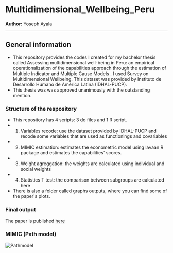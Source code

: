 # Multidimensional_Wellbeing_Peru
**Author:** Yoseph Ayala

---
## General information
- This repository provides the codes I created for my bachelor thesis called Assessing multidimensional well-being in Peru: an empirical operationalization of the capabilities approach through the estimation of Multiple Indicator and Multiple Cause Models . I used Survey on Multidimensional Wellbeing. This dataset was provided by Instituto de Desarrollo Humano de América Latina (IDHAL-PUCP).
- This thesis was was approved unanimously with the outstanding mention.

### Structure of the respository 
- This repository has 4 scripts: 3 do files and 1 R script.
- 1) Variables recode: use the dataset provided by IDHAL-PUCP and recode some variables that are used as functionings and covariables
- 2) MIMIC estimation: estimates the econometric model using lavaan R package and estimates the capabilities' scores.
- 3) Weight agreggation: the weights are calculated using individual and social weights
- 4) Statistics T test: the comparison between subgroups are calculated here 
- There is also a folder called graphs outputs, where you can find some of the paper's plots.

### Final output
The paper is published [here](https://tesis.pucp.edu.pe/repositorio/handle/20.500.12404/21560)

### MIMIC (Path model)
![Pathmodel](https://user-images.githubusercontent.com/70246254/171022202-dae4c167-fd00-4d42-ade0-987e9c8caf55.png)


